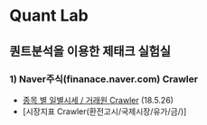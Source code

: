 # Quant Lab

## 퀀트분석을 이용한 제태크 실험실

### 1) Naver주식(finanace.naver.com) Crawler
  - [종목 별 일별시세 / 거래원 Crawler](https://github.com/ljy3795/finance_lab/blob/master/Naver_stock_crawler.ipynb) (18.5.26)
  - [시장지표 Crawler(환전고시/국제시장/유가/금/)]
